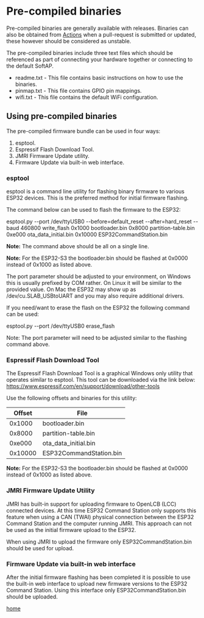 # Pre-compiled binaries

Pre-compiled binaries are generally available with releases. Binaries can also
be obtained from [Actions](https://github.com/atanisoft/ESP32CommandStation/actions)
when a pull-request is submitted or updated, these however should be considered
as unstable.

The pre-compiled binaries include three text files which should be referenced
as part of connecting your hardware together or connecting to the default
SoftAP.

* readme.txt - This file contains basic instructions on how to use the binaries.
* pinmap.txt - This file contains GPIO pin mappings.
* wifi.txt - This file contains the default WiFi configuration.

## Using pre-compiled binaries

The pre-compiled firmware bundle can be used in four ways:

1. esptool.
2. Espressif Flash Download Tool.
3. JMRI Firmware Update utility.
4. Firmware Update via built-in web interface.

### esptool

esptool is a command line utility for flashing binary firmware to various ESP32
devices. This is the preferred method for initial firmware flashing.

The command below can be used to flash the firmware to the ESP32:

esptool.py --port /dev/ttyUSB0 --before=default_reset --after=hard_reset
    --baud 460800 write_flash 0x1000 bootloader.bin 0x8000 partition-table.bin
    0xe000 ota_data_initial.bin 0x10000 ESP32CommandStation.bin

**Note:** The command above should be all on a single line.

**Note:** For the ESP32-S3 the bootloader.bin should be flashed at 0x0000
instead of 0x1000 as listed above.

The port parameter should be adjusted to your environment, on Windows this is
usually prefixed by COM rather. On Linux it will be similar to the provided
value. On Mac the ESP32 may show up as /dev/cu.SLAB_USBtoUART and you may also
require additional drivers.

If you need/want to erase the flash on the ESP32 the following command can be
used:

esptool.py --port /dev/ttyUSB0 erase_flash

Note: The port parameter will need to be adjusted similar to the flashing
command above.

### Espressif Flash Download Tool

The Espressif Flash Download Tool is a graphical Windows only utility that
operates similar to esptool. This tool can be downloaded via the link below:
https://www.espressif.com/en/support/download/other-tools

Use the following offsets and binaries for this utility:

| Offset | File |
|--------|------|
| 0x1000 | bootloader.bin |
| 0x8000 | partition-table.bin |
| 0xe000 | ota_data_initial.bin |
| 0x10000 | ESP32CommandStation.bin |

**Note:** For the ESP32-S3 the bootloader.bin should be flashed at 0x0000
instead of 0x1000 as listed above.

### JMRI Firmware Update Utility

JMRI has built-in support for uploading firmware to OpenLCB (LCC) connected
devices. At this time ESP32 Command Station only supports this feature when
using a CAN (TWAI) physical connection between the ESP32 Command Station and
the computer running JMRI. This approach can not be used as the initial
firmware upload to the ESP32.

When using JMRI to upload the firmware only ESP32CommandStation.bin should be
used for upload.

### Firmware Update via built-in web interface

After the initial firmware flashing has been completed it is possible to use
the built-in web interface to upload new firmware versions to the ESP32 Command
Station. Using this interface only ESP32CommandStation.bin should be uploaded.

[home](README.md)